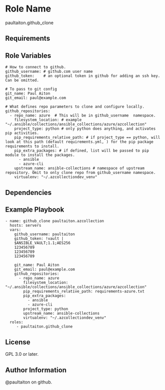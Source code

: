 Role Name
=========
paultaiton.github_clone

Requirements
------------


Role Variables
--------------

    # How to connect to github.
    github_username: # github.com user name
    github_token:    # an optional token in github for adding an ssh key. Can be omitted.

    # To pass to git config
    git_name: Paul Aiton
    git_email: paul@example.com

    # What defines repo parameters to clone and configure locally.
    github_repositories:
      - repo_name: azure  # This will be in github_username  namespace.
        filesystem_location: # example "~/.ansible/collections/ansible_collections/azure/azcollection"
        project_type: python # only python does anything, and activates pip activities.
        pip_requirements_relative_path: # if project_type == python, will look at this path (default requirements.yml, ) for the pip package requirements to install.
        pip_extra_packages: # if defined, list will be passed to pip module to install the packages.
          - ansible
          - azure-cli
        upstream_name: ansible-collections # namespace of upstream repository. Omit to only clone repo from github_username namespace.
        virtualenv: "~/.azcollectiondev_venv"

Dependencies
------------

Example Playbook
----------------

    - name: github_clone paultaiton.azcollection
      hosts: servers
      vars:
        github_username: paultaiton
        github_token: !vault |
        $ANSIBLE_VAULT;1.1;AES256
        123456789
        123456789
        123456789

        git_name: Paul Aiton
        git_email: paul@example.com
        github_repositories:
          - repo_name: azure
            filesystem_location: "~/.ansible/collections/ansible_collections/azure/azcollection"
            pip_requirements_relative_path: requirements-azure.txt
            pip_extra_packages:
              - ansible
              - azure-cli
            project_type: python
            upstream_name: ansible-collections
            virtualenv: "~/.azcollectiondev_venv"
      roles:
         - paultaiton.github_clone

License
-------
GPL 3.0 or later.

Author Information
------------------
@paultaiton on github.
